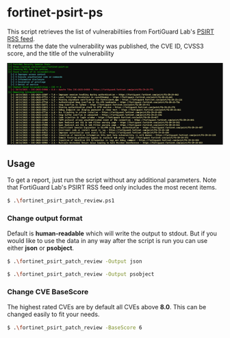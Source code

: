 # fortinet-psirt-ps
This script retrieves the list of vulnerabiltiies from FortiGuard Lab's [PSIRT RSS feed](https://www.fortiguard.com/rss-feeds).     
It returns the date the vulnerability was published, the CVE ID, CVSS3 score, and the title of the vulnerability

![A screenshot of the actual command line output](./preview.png)

## Usage

To get a report, just run the script without any additional parameters. Note that FortiGuard Lab's PSIRT RSS feed only includes the most recent items.

```bash
$ .\fortinet_psirt_patch_review.ps1
```

### Change output format

Default is **human-readable** which will write the output to stdout. But if you would like to use the data in any way after the script is run you can use either **json** or **psobject**.

```bash
$ .\fortinet_psirt_patch_review -Output json
```

```bash
$ .\fortinet_psirt_patch_review -Output psobject
```

### Change CVE BaseScore

The highest rated CVEs are by default all CVEs above **8.0**. This can be changed easily to fit your needs.

```bash
$ .\fortinet_psirt_patch_review -BaseScore 6
```
